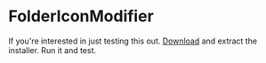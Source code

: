 # FolderIconModifier
If you're interested in just testing this out.
[Download](https://github.com/TommyChums/FolderIconModifier/blob/master/Icon%20Changer.rar) and extract the installer.
Run it and test.
